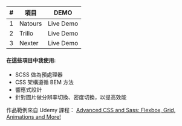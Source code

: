 | #   | 項目    | DEMO      |
| --- | ------- | --------- |
| 1   | Natours | Live Demo |
| 2   | Trillo  | Live Demo |
| 3   | Nexter  | Live Demo |

#### 在這些項目中我使用:

- SCSS 做為預處理器
- CSS 架構遵循 BEM 方法
- 響應式設計
- 針對圖片做分辨率切換、密度切換，以提高效能

作品範例來自 Udemy 課程：
[Advanced CSS and Sass: Flexbox, Grid, Animations and More!](https://www.udemy.com/share/101Wkw3@qMZgzDmoCiuDB0em9Wxw9xDDLabcQOy_PS6Mmv2FKJBFjLocBX8FYgovXIXSeUT4pw==/ 'Advanced CSS and Sass: Flexbox, Grid, Animations and More!')
